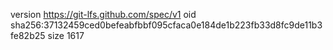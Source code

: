 version https://git-lfs.github.com/spec/v1
oid sha256:37132459ced0befeabfbbf095cfaca0e184de1b223fb33d8fc9de11b3fe82b25
size 1617
